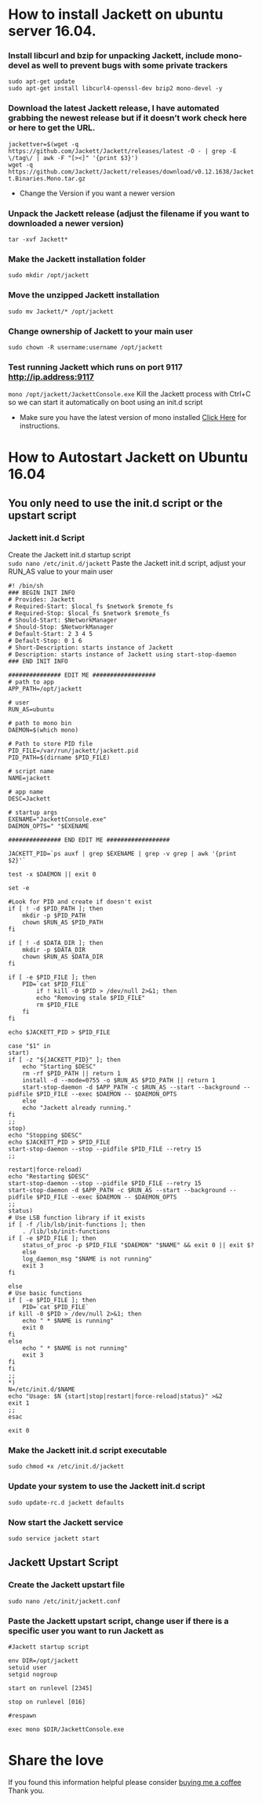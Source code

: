 
# How to install Jackett on ubuntu server 16.04.


### Install libcurl and bzip for unpacking Jackett, include mono-devel as well to prevent bugs with some private trackers
`sudo apt-get update`  
`sudo apt-get install libcurl4-openssl-dev bzip2 mono-devel -y`  

### Download the latest Jackett release, I have automated grabbing the newest release but if it doesn’t work check here or here to get the URL.
`jackettver=$(wget -q https://github.com/Jackett/Jackett/releases/latest -O - | grep -E \/tag\/ | awk -F "[><]" '{print $3}')`  
`wget -q https://github.com/Jackett/Jackett/releases/download/v0.12.1638/Jackett.Binaries.Mono.tar.gz`  
* Change the Version if you want a newer version

### Unpack the Jackett release (adjust the filename if you want to downloaded a newer version)
`tar -xvf Jackett*`

### Make the Jackett installation folder
`sudo mkdir /opt/jackett`

### Move the unzipped Jackett installation
`sudo mv Jackett/* /opt/jackett`

### Change ownership of Jackett to your main user
`sudo chown -R username:username /opt/jackett`   

### Test running Jackett which runs on port 9117 http://ip.address:9117
`mono /opt/jackett/JackettConsole.exe`
Kill the Jackett process with Ctrl+C so we can start it automatically on boot using an init.d script
* Make sure you have the latest version of mono installed [Click Here](https://www.mono-project.com/download/stable/#download-lin-ubuntu) for instructions.

# How to Autostart Jackett on Ubuntu 16.04

## You only need to use the init.d script or the upstart script

### Jackett init.d Script

Create the Jackett init.d startup script  
`sudo nano /etc/init.d/jackett`
Paste the Jackett init.d script, adjust your RUN_AS value to your main user
```
#! /bin/sh
### BEGIN INIT INFO
# Provides: Jackett
# Required-Start: $local_fs $network $remote_fs
# Required-Stop: $local_fs $network $remote_fs
# Should-Start: $NetworkManager
# Should-Stop: $NetworkManager
# Default-Start: 2 3 4 5
# Default-Stop: 0 1 6
# Short-Description: starts instance of Jackett
# Description: starts instance of Jackett using start-stop-daemon
### END INIT INFO

############### EDIT ME ##################
# path to app
APP_PATH=/opt/jackett

# user
RUN_AS=ubuntu

# path to mono bin
DAEMON=$(which mono)

# Path to store PID file
PID_FILE=/var/run/jackett/jackett.pid
PID_PATH=$(dirname $PID_FILE)

# script name
NAME=jackett

# app name
DESC=Jackett

# startup args
EXENAME="JackettConsole.exe"
DAEMON_OPTS=" "$EXENAME

############### END EDIT ME ##################

JACKETT_PID=`ps auxf | grep $EXENAME | grep -v grep | awk '{print $2}'`

test -x $DAEMON || exit 0

set -e

#Look for PID and create if doesn't exist
if [ ! -d $PID_PATH ]; then
	mkdir -p $PID_PATH
	chown $RUN_AS $PID_PATH
fi

if [ ! -d $DATA_DIR ]; then
	mkdir -p $DATA_DIR
	chown $RUN_AS $DATA_DIR
fi

if [ -e $PID_FILE ]; then
	PID=`cat $PID_FILE`
		if ! kill -0 $PID > /dev/null 2>&1; then
		echo "Removing stale $PID_FILE"
		rm $PID_FILE
	fi
fi

echo $JACKETT_PID > $PID_FILE

case "$1" in
start)
if [ -z "${JACKETT_PID}" ]; then
	echo "Starting $DESC"
	rm -rf $PID_PATH || return 1
	install -d --mode=0755 -o $RUN_AS $PID_PATH || return 1
	start-stop-daemon -d $APP_PATH -c $RUN_AS --start --background --pidfile $PID_FILE --exec $DAEMON -- $DAEMON_OPTS
	else
	echo "Jackett already running."
fi
;;
stop)
echo "Stopping $DESC"
echo $JACKETT_PID > $PID_FILE
start-stop-daemon --stop --pidfile $PID_FILE --retry 15
;;

restart|force-reload)
echo "Restarting $DESC"
start-stop-daemon --stop --pidfile $PID_FILE --retry 15
start-stop-daemon -d $APP_PATH -c $RUN_AS --start --background --pidfile $PID_FILE --exec $DAEMON -- $DAEMON_OPTS
;;
status)
# Use LSB function library if it exists
if [ -f /lib/lsb/init-functions ]; then
	. /lib/lsb/init-functions
if [ -e $PID_FILE ]; then
	status_of_proc -p $PID_FILE "$DAEMON" "$NAME" && exit 0 || exit $?
	else
	log_daemon_msg "$NAME is not running"
	exit 3
fi

else
# Use basic functions
if [ -e $PID_FILE ]; then
	PID=`cat $PID_FILE`
if kill -0 $PID > /dev/null 2>&1; then
	echo " * $NAME is running"
	exit 0
fi
else
	echo " * $NAME is not running"
	exit 3
fi
fi
;;
*)
N=/etc/init.d/$NAME
echo "Usage: $N {start|stop|restart|force-reload|status}" >&2
exit 1
;;
esac

exit 0
```

### Make the Jackett init.d script executable
`sudo chmod +x /etc/init.d/jackett`

### Update your system to use the Jackett init.d script
`sudo update-rc.d jackett defaults`

### Now start the Jackett service
`sudo service jackett start`

## Jackett Upstart Script

### Create the Jackett upstart file
`sudo nano /etc/init/jackett.conf`

### Paste the Jackett upstart script, change user if there is a specific user you want to run Jackett as
```
#Jackett startup script

env DIR=/opt/jackett
setuid user
setgid nogroup

start on runlevel [2345]

stop on runlevel [016]

#respawn

exec mono $DIR/JackettConsole.exe
```



# Share the love  
If you found this information helpful please consider [buying me a coffee](https://www.buymeacoffee.com/geekyclarkey)  
Thank you.  
